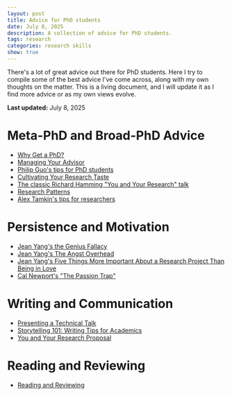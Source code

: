 ```yaml
---
layout: post
title: Advice for PhD students
date: July 8, 2025
description: A collection of advice for PhD students.
tags: research
categories: research skills
show: true
---
```


There's a lot of great advice out there for PhD students. Here I try to compile
some of the best advice I've come across, along with my own thoughts on the
matter. This is a living document, and I will update it as I find more advice or
as my own views evolve.

**Last updated:** July 8, 2025


# Meta-PhD and Broad-PhD Advice

- [Why Get a PhD?](https://greatresearch.org/2013/08/23/why-get-a-ph-d/)
- [Managing Your Advisor](https://greatresearch.org/2013/08/14/managing-your-advisor/)
- [Philip Guo's tips for PhD students](https://alanpapalia.github.io/blog/2025/philip-guo-phd-tips/)
- [Cultivating Your Research Taste](https://greatresearch.org/2013/09/13/cultivating-your-research-taste/)
- [The classic Richard Hamming "You and Your Research" talk](https://www.cs.virginia.edu/~robins/YouAndYourResearch.html)
- [Research Patterns](https://greatresearch.org/2013/09/20/research-patterns/)
- [Alex Tamkin's tips for researchers](https://www.alextamkin.com/essays/tips-for-new-researchers)

# Persistence and Motivation

- [Jean Yang's the Genius Fallacy](https://www.jeanyang.com/posts/genius-fallacy/)
- [Jean Yang's The Angst Overhead](https://jxyzabc.blogspot.com/2016/03/the-angst-overhead.html)
- [Jean Yang's Five Things More Important About a Research Project Than Being in Love](https://jxyzabc.blogspot.com/2016/09/five-things-more-important-about.html)
- [Cal Newport's "The Passion Trap"](https://calnewport.com/the-passion-trap-how-the-search-for-your-lifes-work-is-making-your-working-life-miserable/)

# Writing and Communication

- [Presenting a Technical Talk](https://greatresearch.org/2013/10/04/presenting-a-technical-talk/)
- [Storytelling 101: Writing Tips for Academics](https://greatresearch.org/2013/10/11/storytelling-101-writing-tips-for-academics/)
- [You and Your Research Proposal](https://greatresearch.org/2013/09/06/you-and-your-research-proposal/)

# Reading and Reviewing

- [Reading and Reviewing](https://greatresearch.org/2013/10/18/the-paper-reviewing-process/)

